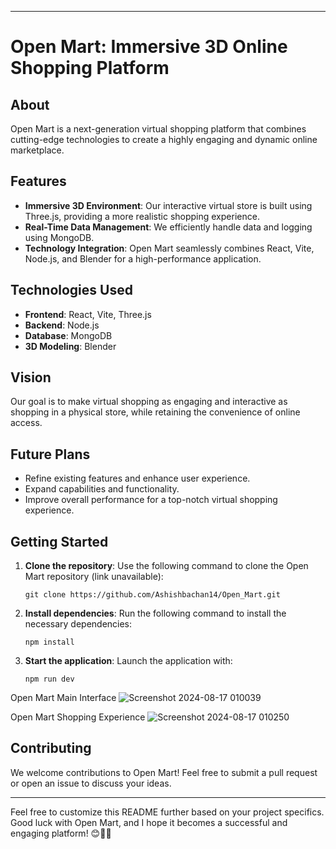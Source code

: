 
---

# Open Mart: Immersive 3D Online Shopping Platform

## About

Open Mart is a next-generation virtual shopping platform that combines cutting-edge technologies to create a highly engaging and dynamic online marketplace.

## Features

- **Immersive 3D Environment**: Our interactive virtual store is built using Three.js, providing a more realistic shopping experience.
- **Real-Time Data Management**: We efficiently handle data and logging using MongoDB.
- **Technology Integration**: Open Mart seamlessly combines React, Vite, Node.js, and Blender for a high-performance application.

## Technologies Used

- **Frontend**: React, Vite, Three.js
- **Backend**: Node.js
- **Database**: MongoDB
- **3D Modeling**: Blender

## Vision

Our goal is to make virtual shopping as engaging and interactive as shopping in a physical store, while retaining the convenience of online access.

## Future Plans

- Refine existing features and enhance user experience.
- Expand capabilities and functionality.
- Improve overall performance for a top-notch virtual shopping experience.

## Getting Started

1. **Clone the repository**: Use the following command to clone the Open Mart repository (link unavailable):
   ```
   git clone https://github.com/Ashishbachan14/Open_Mart.git
   ```

2. **Install dependencies**: Run the following command to install the necessary dependencies:
   ```
   npm install
   ```

3. **Start the application**: Launch the application with:
   ```
   npm run dev
   ```
Open Mart Main Interface
![Screenshot 2024-08-17 010039](https://github.com/user-attachments/assets/982a15e9-ebad-4e88-a04c-96d618bd6d27)

Open Mart Shopping Experience
![Screenshot 2024-08-17 010250](https://github.com/user-attachments/assets/ba82a9d2-6a5e-4b49-9fa4-0c96fece4d25)
## Contributing

We welcome contributions to Open Mart! Feel free to submit a pull request or open an issue to discuss your ideas.

---

Feel free to customize this README further based on your project specifics. Good luck with Open Mart, and I hope it becomes a successful and engaging platform! 😊🛒🌟
